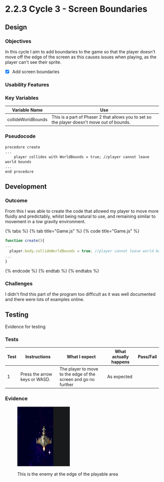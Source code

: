 # 2.2.3 Cycle 3 - Screen Boundaries

## Design

### Objectives

In this cycle I aim to add boundaries to the game so that the player doesn't move off the edge of the screen as this causes issues when playing, as the player can't see their sprite.

* [x] Add screen boundaries

### Usability Features

### Key Variables

| Variable Name      | Use                                                                                         |
| ------------------ | ------------------------------------------------------------------------------------------- |
| collideWorldBounds | This is a part of Phaser 2 that allows you to set so the player doesn't move out of bounds. |

### Pseudocode

```
procedure create
...
    player collides with WorldBounds = true; //player cannot leave world bounds
...
end procedure
```

## Development

### Outcome

From this I was able to create the code that allowed my player to move more fluidly and predictably, whilst being natural to use, and remaining similar to movement in a low gravity environment.&#x20;

{% tabs %}
{% tab title="Game.js" %}
{% code title="Game.js" %}
```typescript
function create(){
...
  player.body.collideWorldBounds = true; //player cannot leave world bounds
...
}
```
{% endcode %}
{% endtab %}
{% endtabs %}

### Challenges

I didn't find this part of the program too difficult as it was well documented and there were lots of examples online.

## Testing

Evidence for testing

### Tests

<table><thead><tr><th>Test</th><th>Instructions</th><th>What I expect</th><th>What actually happens</th><th data-type="select">Pass/Fail</th></tr></thead><tbody><tr><td>1</td><td>Press the arrow keys or WASD.</td><td>The player to move to the edge of the screen and go no further</td><td>As expected</td><td></td></tr></tbody></table>

### Evidence

<figure><img src="../.gitbook/assets/image (1) (1) (2) (1).png" alt=""><figcaption><p>This is the enemy at the edge of the playable area</p></figcaption></figure>
